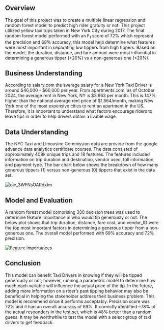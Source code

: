 ## Overview

The goal of this project was to create a multiple linear regression and random forest model to predict high rider gratuity or not. This project utilized 
yellow taxi trips taken in New York City during 2017. The final random forest model performed with an F<sub>1 </sub> score of 72% which represent the precision and 68% accuracy, this model help determine what features were most important in separating low tippers from high tippers. Based on the model, the duration, distance, and fare amount were most influential in determining a generous tipper (>20%) vs a non-generous one (<20%). 

## Business Understanding

According to salary.com the average salary for a New York Taxi Driver is around $46,000 - $60,000 per year. From apartments.com, as of October 2024, the average rent in New York, NY is $3,863 per month. This is 147% higher than the national average rent price of $1,564/month, making New York one of the most expensive cities to rent an apartment in the US. Therefore, it is important to understand what factors encourage riders to leave tips in order to help drivers obtain a livable wage. 

## Data Understanding

The NYC Taxi and Limousine Commission data are provide from the google advance data analytics certificate courses. The data consisted of approximately 408k unique trips and 18 features. The features included information on trip duration and destination, vendor used, toll information, and payment type. The bar chart below shows the breakdown of how many generous tippers (1) versus non-generous (0) tippers that exist in the data set. 

![oie_3WFNsOARdxtm](https://github.com/user-attachments/assets/3f6271de-d748-4df6-bebe-54c3d84dfe7e)

## Model and Evaluation

A random forest model comprising 300 decision trees was used to determine feature importance in who would tip generously or not. The below plot shows that 
trip duration, distance, fare cost, and vendor_ID were the top most important factors in determining a generous tipper from a non-generous one. The overall model performed with 68% accuracy and 72% precision.

![Feature importances](https://github.com/user-attachments/assets/34d47abb-13dc-4991-b496-764f0c5adc47)

## Conclusion

This model can benefit Taxi Drivers in knowing if they will be tipped generously or not; however, running a parametric model to determine how much each 
variable will influence the actual price of the tip. In the future, adding more information on a rider’s past tipping behavior may also be beneficial in 
helping the stakeholder address their business problem. This model is recommend since it performs acceptably. Precision score was 72% and it had an overall accuracy of 68%. It correctly identified ~78% of the actual responders in the test set, which is 48% better than a random guess. It may be worthwhile to test the model with a select group of taxi drivers to get feedback.


